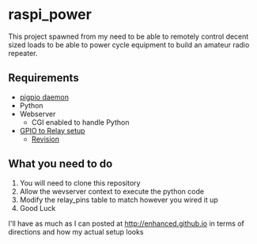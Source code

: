 # raspi_power
This project spawned from my need to be able to remotely control decent sized loads to be able to power cycle equipment to build an amateur radio repeater.

## Requirements
* [pigpio daemon](http://abyz.co.uk/rpi/pigpio/)
* Python
* Webserver
    - CGI enabled to handle Python
* [GPIO to Relay setup](http://enhanced.github.io/2016/02/Rasberry_Pi_Power_Control_PT1)
    - [Revision](http://enhanced.github.io/2016/02/Rasberry_Pi_Power_Control_PT1_5)

## What you need to do
1. You will need to clone this repository
2. Allow the wevserver context to execute the python code 
3. Modify the relay_pins table to match however you wired it up
4. Good Luck 

I'll have as much as I can posted at http://enhanced.github.io in terms of directions and how my actual setup looks
